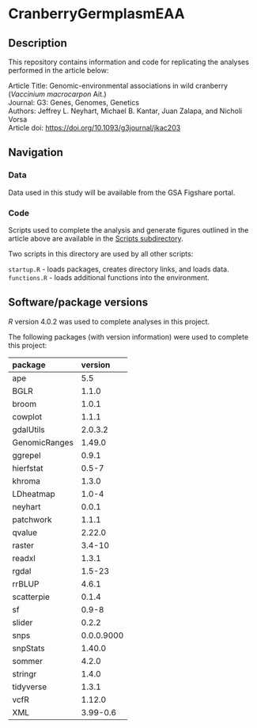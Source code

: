 
<!-- README.md is generated from README.Rmd. Please edit that file -->

# CranberryGermplasmEAA

<!-- badges: start -->
<!-- badges: end -->

## Description

This repository contains information and code for replicating the
analyses performed in the article below:

Article Title: Genomic-environmental associations in wild cranberry
(*Vaccinium macrocarpon* Ait.)  
Journal: G3: Genes, Genomes, Genetics  
Authors: Jeffrey L. Neyhart, Michael B. Kantar, Juan Zalapa, and Nicholi
Vorsa  
Article doi: <https://doi.org/10.1093/g3journal/jkac203>

## Navigation

### Data

Data used in this study will be available from the GSA Figshare portal.

### Code

Scripts used to complete the analysis and generate figures outlined in
the article above are available in the [Scripts
subdirectory](https://github.com/neyhartj/CranberryGermplasmEAA/tree/master/Scripts).

Two scripts in this directory are used by all other scripts:

`startup.R` - loads packages, creates directory links, and loads data.  
`functions.R` - loads additional functions into the environment.

## Software/package versions

*R* version 4.0.2 was used to complete analyses in this project.

The following packages (with version information) were used to complete
this project:

| package       | version    |
|:--------------|:-----------|
| ape           | 5.5        |
| BGLR          | 1.1.0      |
| broom         | 1.0.1      |
| cowplot       | 1.1.1      |
| gdalUtils     | 2.0.3.2    |
| GenomicRanges | 1.49.0     |
| ggrepel       | 0.9.1      |
| hierfstat     | 0.5-7      |
| khroma        | 1.3.0      |
| LDheatmap     | 1.0-4      |
| neyhart       | 0.0.1      |
| patchwork     | 1.1.1      |
| qvalue        | 2.22.0     |
| raster        | 3.4-10     |
| readxl        | 1.3.1      |
| rgdal         | 1.5-23     |
| rrBLUP        | 4.6.1      |
| scatterpie    | 0.1.4      |
| sf            | 0.9-8      |
| slider        | 0.2.2      |
| snps          | 0.0.0.9000 |
| snpStats      | 1.40.0     |
| sommer        | 4.2.0      |
| stringr       | 1.4.0      |
| tidyverse     | 1.3.1      |
| vcfR          | 1.12.0     |
| XML           | 3.99-0.6   |
